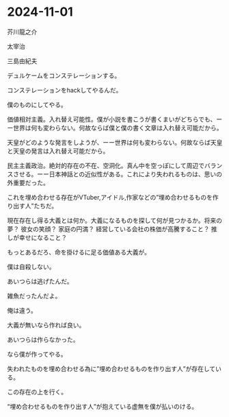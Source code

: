 # 2024-11-01

芥川龍之介

太宰治

三島由紀夫

デュルケームをコンステレーションする。

コンステレーションをhackしてやるんだ。

僕のものにしてやる。

価値相対主義。入れ替え可能性。僕が小説を書こうが書くまいがどちらでも、ーー世界は何も変わらない。何故ならば僕と僕の書く文章は入れ替え可能だから。

天皇がどのような発言をしようが、ーー世界は何も変わらない。何故ならば天皇と天皇の発言は入れ替え可能だから。

民主主義政治。絶対的存在の不在、空洞化。真ん中を空っぽにして周辺でバランスさせる。ーー日本神話との近似性がある。これにより失われるものは、思いの外重要だった。

これを埋め合わせる存在がVTuber,アイドル,作家などの”埋め合わせるものを作り出す人”たちだ。

現在存在し得る大義とは何か。大義になるものを探して何が見つかるか。将来の夢？  彼女の笑顔？  家庭の円満？  経営している会社の株価が高騰すること？  推しが幸せになること？

もっとあるだろ、命を掛けるに足る価値ある大義が。

僕は自殺しない。

あいつらは逃げたんだ。

雑魚だったんだよ。

俺は違う。

大義が無いなら作れば良い。

あいつらは作らなかった。

なら僕が作ってやる。

失われたものを埋め合わせる為に”埋め合わせるものを作り出す人”が存在している。

この存在の上を行く。

“埋め合わせるものを作り出す人”が抱えている虚無を僕が払いのける。